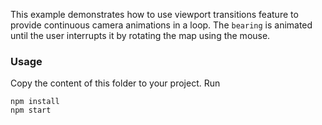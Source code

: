This example demonstrates how to use viewport transitions feature to provide continuous camera animations in a loop. The `bearing` is animated until the user interrupts it by rotating the map using the mouse.

### Usage
Copy the content of this folder to your project. Run
```
npm install
npm start
```
